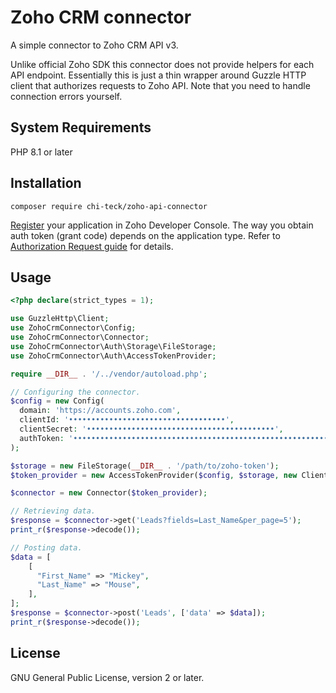 # Zoho CRM connector

A simple connector to Zoho CRM API v3.

Unlike official Zoho SDK this connector does not provide helpers for each API endpoint.
Essentially this is just a thin wrapper around Guzzle HTTP client that authorizes requests
to Zoho API.
Note that you need to handle connection errors yourself.

## System Requirements
PHP 8.1 or later

## Installation
```
composer require chi-teck/zoho-api-connector
```

[Register](https://www.zoho.com/crm/developer/docs/api/v3/register-client.html) your application in Zoho Developer Console.
The way you obtain auth token (grant code) depends on the application type. Refer to [Authorization Request guide](https://www.zoho.com/crm/developer/docs/api/v3/auth-request.html) for details.

## Usage
```php
<?php declare(strict_types = 1);

use GuzzleHttp\Client;
use ZohoCrmConnector\Config;
use ZohoCrmConnector\Connector;
use ZohoCrmConnector\Auth\Storage\FileStorage;
use ZohoCrmConnector\Auth\AccessTokenProvider;

require __DIR__ . '/../vendor/autoload.php';

// Configuring the connector.
$config = new Config(
  domain: 'https://accounts.zoho.com',
  clientId: '•••••••••••••••••••••••••••••••••••',
  clientSecret: '••••••••••••••••••••••••••••••••••••••••••',
  authToken: '•••••••••••••••••••••••••••••••••••••••••••••••••••••••••••••••••••••••',
);

$storage = new FileStorage(__DIR__ . '/path/to/zoho-token');
$token_provider = new AccessTokenProvider($config, $storage, new Client());

$connector = new Connector($token_provider);

// Retrieving data.
$response = $connector->get('Leads?fields=Last_Name&per_page=5');
print_r($response->decode());

// Posting data.
$data = [
    [
      "First_Name" => "Mickey",
      "Last_Name" => "Mouse",
    ],
];
$response = $connector->post('Leads', ['data' => $data]);
print_r($response->decode());
```

## License
GNU General Public License, version 2 or later.
